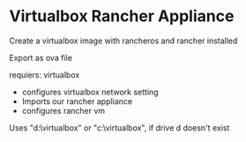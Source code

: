 # Virtualbox Rancher Appliance

Create a virtualbox image with rancheros and rancher installed

Export as ova file

requiers: virtualbox

- configures virtualbox network setting
- Imports our rancher appliance
- configures rancher vm

Uses "d:\virtualbox" or "c:\virtualbox", if drive d doesn't exist



